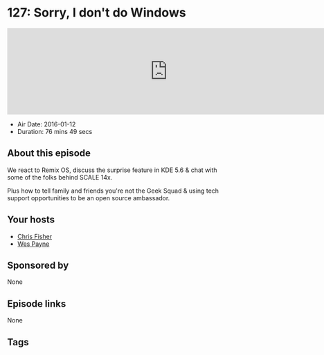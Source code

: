 # 127: Sorry, I don't do Windows

<iframe src="https://player.fireside.fm/v2/RUkczH-V+v1kjpaXR?theme=dark" width="740" height="200" frameborder="0" scrolling="no"></iframe>

* Air Date: 2016-01-12
* Duration: 76 mins 49 secs

## About this episode

We react to Remix OS, discuss the surprise feature in KDE 5.6 & chat with some of the folks behind SCALE 14x.

Plus how to tell family and friends you're not the Geek Squad & using tech support opportunities to be an open source ambassador.

## Your hosts
* [Chris Fisher](https://linuxunplugged.com/hosts/chrislas)
* [Wes Payne](https://linuxunplugged.com/hosts/wes)

## Sponsored by

None



## Episode links

None



## Tags

